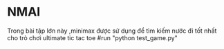 # NMAI
Trong bài tập lớn này ,minimax được sử dụng để tìm kiếm nước đi tốt nhất cho trò chơi ultimate tic tac toe
#run "python test_game.py"
